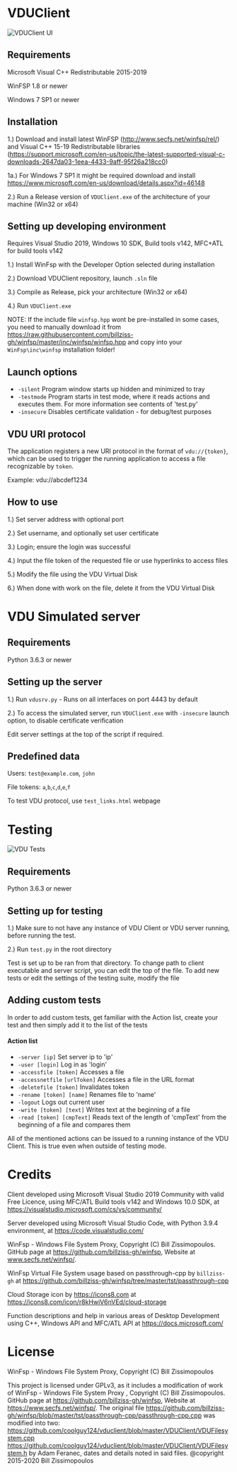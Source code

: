 # VDUClient

![VDUClient UI](https://i.imgur.com/wLT9izo.png)

## Requirements

Microsoft Visual C++ Redistributable 2015-2019

WinFSP 1.8 or newer

Windows 7 SP1 or newer

## Installation

1.) Download and install latest WinFSP (http://www.secfs.net/winfsp/rel/) and Visual C++ 15-19 Redistributable libraries (https://support.microsoft.com/en-us/topic/the-latest-supported-visual-c-downloads-2647da03-1eea-4433-9aff-95f26a218cc0)

1a.) For Windows 7 SP1 it might be required download and install https://www.microsoft.com/en-us/download/details.aspx?id=46148

2.) Run a Release version of `VDUClient.exe` of the architecture of your machine (Win32 or x64)

## Setting up developing environment

Requires Visual Studio 2019, Windows 10 SDK, Build tools v142, MFC+ATL for build tools v142

1.) Install WinFsp with the Developer Option selected during installation

2.) Download VDUClient repository, launch `.sln` file

3.) Compile as Release, pick your architecture (Win32 or x64)

4.) Run `VDUClient.exe`

NOTE: If the include file `winfsp.hpp` wont be pre-installed in some cases, you need to manually download it from https://raw.githubusercontent.com/billziss-gh/winfsp/master/inc/winfsp/winfsp.hpp and copy into your `WinFsp\inc\winfsp` installation folder!

## Launch options

- `-silent`       Program window starts up hidden and minimized to tray
- `-testmode`     Program starts in test mode, where it reads actions and executes them. For more information see contents of 'test.py'
- `-insecure` Disables certificate validation - for debug/test purposes

## VDU URI protocol

The application registers a new URI protocol in the format of `vdu://{token}`, which can be used to trigger the running application to access a file recognizable by `token`.

Example: vdu://abcdef1234

## How to use
1.) Set server address with optional port 

2.) Set username, and optionally set user certificate

3.) Login; ensure the login was successful

4.) Input the file token of the requested file or use hyperlinks to access files

5.) Modify the file using the VDU Virtual Disk

6.) When done with work on the file, delete it from the VDU Virtual Disk

# VDU Simulated server

## Requirements

Python 3.6.3 or newer

## Setting up the server

1.) Run `vdusrv.py` - Runs on all interfaces on port 4443 by default

2.) To access the simulated server, run `VDUClient.exe` with `-insecure` launch option, to disable certificate verification

Edit server settings at the top of the script if required.

## Predefined data

Users: `test@example.com`, `john`

File tokens: `a`,`b`,`c`,`d`,`e`,`f`

To test VDU protocol, use `test_links.html` webpage

# Testing

![VDU Tests](https://i.imgur.com/UOp5ogZ.png)

## Requirements

Python 3.6.3 or newer

## Setting up for testing

1.) Make sure to not have any instance of VDU Client or VDU server running, before running the test.

2.) Run `test.py` in the root directory

Test is set up to be ran from that directory. To change path to client executable and server script, you can edit the top of the file.
To add new tests or edit the settings of the testing suite, modify the file

## Adding custom tests

In order to add custom tests, get familiar with the Action list, create your test and then simply add it to the list of the tests

#### Action list

- `-server [ip]`              Set server ip to 'ip'
- `-user [login]`             Log in as 'login'
- `-accessfile [token]`       Accesses a file
- `-accessnetfile` `[urlToken]` Accesses a file in the URL format
- `-deletefile [token]`       Invalidates token
- `-rename [token] [name]`    Renames file to 'name'
- `-logout`                   Logs out current user
- `-write [token] [text]`     Writes text at the beginning of a file
- `-read [token] [cmpText]`   Reads text of the length of 'cmpText' from the beginning of a file and compares them 

All of the mentioned actions can be issued to a running instance of the VDU Client. This is true even when outside of testing mode.

# Credits

Client developed using Microsoft Visual Studio 2019 Community with valid Free Licence, using MFC/ATL Build tools v142 and Windows 10.0 SDK, at https://visualstudio.microsoft.com/cs/vs/community/

Server developed using Microsoft Visual Studio Code, with Python 3.9.4 environment, at https://code.visualstudio.com/

WinFsp - Windows File System Proxy, Copyright (C) Bill Zissimopoulos. GitHub page at https://github.com/billziss-gh/winfsp, Website at www.secfs.net/winfsp/.

WinFsp Virtual File System usage based on passthrough-cpp by `billziss-gh` at https://github.com/billziss-gh/winfsp/tree/master/tst/passthrough-cpp

Cloud Storage icon by https://icons8.com at https://icons8.com/icon/r8kHwiV6nVEd/cloud-storage

Function descriptions and help in various areas of Desktop Development using C++, Windows API and MFC/ATL API at https://docs.microsoft.com/

# License

WinFsp - Windows File System Proxy, Copyright (C) Bill Zissimopoulos

This project is licensed under GPLv3, as it includes a modification
of work of WinFsp - Windows File System Proxy , Copyright (C) Bill Zissimopoulos.
GitHub page at https://github.com/billziss-gh/winfsp, Website at https://www.secfs.net/winfsp/.
The original file https://github.com/billziss-gh/winfsp/blob/master/tst/passthrough-cpp/passthrough-cpp.cpp
was modified into two:
https://github.com/coolguy124/vduclient/blob/master/VDUClient/VDUFilesystem.cpp
https://github.com/coolguy124/vduclient/blob/master/VDUClient/VDUFilesystem.h
by Adam Feranec, dates and details noted in said files.
@copyright 2015-2020 Bill Zissimopoulos
